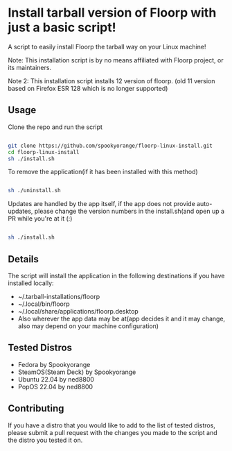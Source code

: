 # Install tarball version of Floorp with just a basic script!

A script to easily install Floorp the tarball way on your Linux machine!

Note: This installation script is by no means affiliated with Floorp project, or its maintainers.

Note 2: This installation script installs 12 version of floorp. (old 11 version based on
Firefox ESR 128 which is no longer supported) 

## Usage

Clone the repo and run the script
```bash

git clone https://github.com/spookyorange/floorp-linux-install.git
cd floorp-linux-install
sh ./install.sh

```

To remove the application(if it has been installed with this method)
```bash

sh ./uninstall.sh

```

Updates are handled by the app itself, if the app does not provide auto-updates, please change the version numbers in the install.sh(and open up a PR while you're at it (:)

```bash

sh ./install.sh

```

## Details

The script will install the application in the following destinations if you have installed locally:

- ~/.tarball-installations/floorp
- ~/.local/bin/floorp
- ~/.local/share/applications/floorp.desktop
- Also wherever the app data may be at(app decides it and it may change, also may depend on your machine configuration)

## Tested Distros

- Fedora by Spookyorange
- SteamOS(Steam Deck) by Spookyorange
- Ubuntu 22.04 by ned8800
- PopOS 22.04 by ned8800

## Contributing

If you have a distro that you would like to add to the list of tested distros, please submit a pull request with the changes you made to the script and the distro you tested it on.

